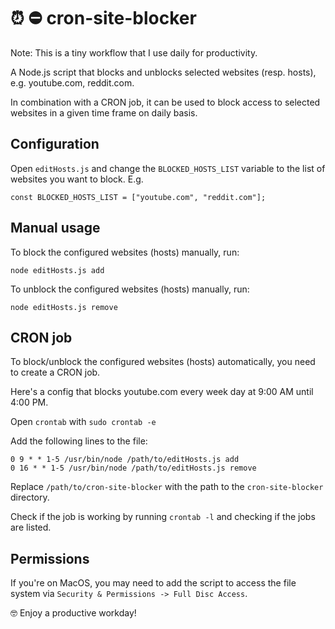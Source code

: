 # ⏰ ⛔ cron-site-blocker

Note: This is a tiny workflow that I use daily for productivity.

A Node.js script that blocks and unblocks selected websites (resp. hosts), e.g. youtube.com, reddit.com.

In combination with a CRON job, it can be used to block access to selected websites in a given time frame on daily basis.

## Configuration

Open `editHosts.js` and change the `BLOCKED_HOSTS_LIST` variable to the list of websites you want to block. E.g.

```
const BLOCKED_HOSTS_LIST = ["youtube.com", "reddit.com"];
```

## Manual usage

To block the configured websites (hosts) manually, run:

```
node editHosts.js add
```

To unblock the configured websites (hosts) manually, run:

```
node editHosts.js remove
```

## CRON job

To block/unblock the configured websites (hosts) automatically, you need to create a CRON job.

Here's a config that blocks youtube.com every week day at 9:00 AM until 4:00 PM.

Open `crontab` with `sudo crontab -e`

Add the following lines to the file:

```
0 9 * * 1-5 /usr/bin/node /path/to/editHosts.js add
0 16 * * 1-5 /usr/bin/node /path/to/editHosts.js remove
```

Replace `/path/to/cron-site-blocker` with the path to the `cron-site-blocker` directory.

Check if the job is working by running `crontab -l` and checking if the jobs are listed.

## Permissions

If you're on MacOS, you may need to add the script to access the file system via `Security & Permissions -> Full Disc Access`.

🤓 Enjoy a productive workday!
